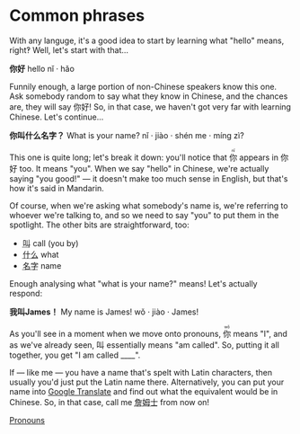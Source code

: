 # Common phrases
With any languge, it's a good idea to start by learning what "hello" means, right‽ Well, let's start with that...

<div class="phrase">
    <strong>你好</strong> <span>hello</span> <span>nǐ · hǎo</span>
</div>

Funnily enough, a large portion of non-Chinese speakers know this one. Ask somebody random to say what they know in Chinese, and the chances are, they will say 你好! So, in that case, we haven't got very far with learning Chinese. Let's continue...

<div class="phrase">
    <strong>你叫什么名字？</strong> <span>What is your name?</span> <span>nǐ · jiào · shén me · míng zì?</span>
</div>

This one is quite long; let's break it down: you'll notice that <ruby>你 <rt>nǐ</rt></ruby> appears in 你好 too. It means "you". When we say "hello" in Chinese, we're actually saying "you good!" — it doesn't make too much sense in English, but that's how it's said in Mandarin.

Of course, when we're asking what somebody's name is, we're referring to whoever we're talking to, and so we need to say "you" to put them in the spotlight. The other bits are straightforward, too:

<ul>
    <li><abbr title="[jiào]">叫</abbr> call (you by)</li>
    <li><abbr title="[shén me]">什么</abbr> what</li>
    <li><abbr title="[míng zì]">名字</abbr> name</li>
</ul>

Enough analysing what "what is your name?" means! Let's actually respond:

<div class="phrase">
    <strong>我叫James！</strong> <span>My name is James!</span> <span>wǒ · jiào · James!</span>
</div>

As you'll see in a moment when we move onto pronouns, <ruby>你 <rt>wǒ</rt></ruby> means "I", and as we've already seen, 叫 essentially means "am called". So, putting it all together, you get "I am called \_\_\_\_".

If — like me — you have a name that's spelt with Latin characters, then usually you'd just put the Latin name there. Alternatively, you can put your name into <a href="https://translate.google.com/?sl=en&tl=zh-CN&op=translate" target="_blank">Google Translate</a> and find out what the equivalent would be in Chinese. So, in that case, call me <abbr title="[zhān mǔ shì] James">詹姆士</abbr> from now on!

<a href="basics/pronouns.md" class="next">Pronouns</a>